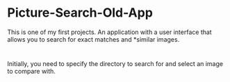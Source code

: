 # Picture-Search-Old-App
This is one of my first projects. An application with a user interface that allows you to search for exact matches and *similar images.
#
Initially, you need to specify the directory to search for and select an image to compare with.
